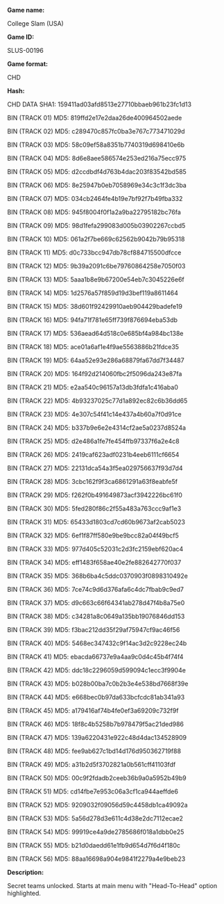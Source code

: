 ﻿**Game name:**

College Slam (USA)

**Game ID:**

SLUS-00196

**Game format:**

CHD

**Hash:**

CHD DATA SHA1: 159411ad03afd8513e27710bbaeb961b23fc1d13

BIN (TRACK 01) MD5: 819ffd2e17e2daa26de400964502aede

BIN (TRACK 02) MD5: c289470c857fc0ba3e767c773471029d

BIN (TRACK 03) MD5: 58c09ef58a8351b7740319d698410e6b

BIN (TRACK 04) MD5: 8d6e8aee586574e253ed216a75ecc975

BIN (TRACK 05) MD5: d2ccdbdf4d763b4dac203f83542bd585

BIN (TRACK 06) MD5: 8e25947b0eb7058969e34c3c1f3dc3ba

BIN (TRACK 07) MD5: 034cb2464fe4b19e7bf92f7b49fba332

BIN (TRACK 08) MD5: 945f8004f0f1a2a9ba22795182bc76fa

BIN (TRACK 09) MD5: 98d1fefa299083d005b03902267ccbd5

BIN (TRACK 10) MD5: 061a2f7be669c62562b9042b79b95318

BIN (TRACK 11) MD5: d0c733bcc947db78cf884715500dfcce

BIN (TRACK 12) MD5: 9b39a2091c6be79760864258e7050f03

BIN (TRACK 13) MD5: 5aaa1b8e9b67200e54eb7c3045226e6f

BIN (TRACK 14) MD5: 1d2576a57f859d19d3bef119a8611464

BIN (TRACK 15) MD5: 38d601f92429910aeb904429badefe19

BIN (TRACK 16) MD5: 94fa71f781e65ff739f876694eba53db

BIN (TRACK 17) MD5: 536aead64d518c0e685bf4a984bc138e

BIN (TRACK 18) MD5: ace01a6af1e4f9ae5563886b21fdce35

BIN (TRACK 19) MD5: 64aa52e93e286a68879fa67dd7f34487

BIN (TRACK 20) MD5: 164f92d214060fbc2f5096da243e87fa

BIN (TRACK 21) MD5: e2aa540c96157a13db3fdfa1c416aba0

BIN (TRACK 22) MD5: 4b93237025c77d1a892ec82c6b36dd65

BIN (TRACK 23) MD5: 4e307c54f41c14e437a4b60a7f0d91ce

BIN (TRACK 24) MD5: b337b9e6e2e4314cf2ae5a0237d8524a

BIN (TRACK 25) MD5: d2e486a1fe7fe454ffb97337f6a2e4c8

BIN (TRACK 26) MD5: 2419caf623adf0231b4eeb6111cf6654

BIN (TRACK 27) MD5: 22131dca54a3f5ea029756637f93d7d4

BIN (TRACK 28) MD5: 3cbc162f9f3ca6861291a63f8eabfe5f

BIN (TRACK 29) MD5: f262f0b491649873acf3942226bc61f0

BIN (TRACK 30) MD5: 5fed280f86c2f55a483a763ccc9af1e3

BIN (TRACK 31) MD5: 65433d1803cd7cd60b9673af2cab5023

BIN (TRACK 32) MD5: 6ef1f87ff580e9be9bcc82a04f49bcf5

BIN (TRACK 33) MD5: 977d405c52031c2d3fc2159ebf620ac4

BIN (TRACK 34) MD5: eff1483f658ae40e2fe882642770f037

BIN (TRACK 35) MD5: 368b6ba4c5ddc0370903f0898310492e

BIN (TRACK 36) MD5: 7ce74c9d6d376afa6c4dc7fbab9c9ed7

BIN (TRACK 37) MD5: d9c663c66f64341ab278d47f4b8a75e0

BIN (TRACK 38) MD5: c34281a8c0649a135bb19076846dd153

BIN (TRACK 39) MD5: f3bac212dd35f29af75947cf9ac46f56

BIN (TRACK 40) MD5: 5468ec347432c9f14ac3d2c9228ec24b

BIN (TRACK 41) MD5: ebacda66737e9a4aa9c0d4c45b4f74f4

BIN (TRACK 42) MD5: ddc18c2296059d599094c1ecc3f9904e

BIN (TRACK 43) MD5: b028b00ba7c0b2b3e4e538bd7668f39e

BIN (TRACK 44) MD5: e668bec0b97da633bcfcdc81ab341a93

BIN (TRACK 45) MD5: a179416af74b4fe0ef3a69209c732f9f

BIN (TRACK 46) MD5: 18f8c4b5258b7b978479f5ac21ded986

BIN (TRACK 47) MD5: 139a6220431e922c48d4dac134528909

BIN (TRACK 48) MD5: fee9ab627c1bd14d176d950362719f88

BIN (TRACK 49) MD5: a31b2d5f3702821a0b561cff41103fdf

BIN (TRACK 50) MD5: 00c9f2fdadb2ceeb36b9a0a5952b49b9

BIN (TRACK 51) MD5: cd14fbe7e953c06a3cf1ca944aeffde6

BIN (TRACK 52) MD5: 9209032f09056d59c4458db1ca49092a

BIN (TRACK 53) MD5: 5a56d278d3e611c4d38e2dc7112ecae2

BIN (TRACK 54) MD5: 99919ce4a9de2785686f018a1dbb0e25

BIN (TRACK 55) MD5: b21d0daedd61e1fb9d654d7f6d4f180c

BIN (TRACK 56) MD5: 88aa16698a904e9841f2279a4e9beb23

**Description:**

Secret teams unlocked. Starts at main menu with "Head-To-Head" option highlighted.